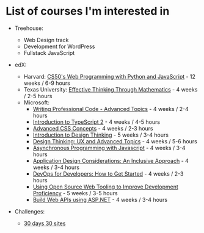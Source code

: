 # List of courses I'm interested in
 
 - Treehouse:
    - Web Design track  
    - Development for WordPress
    - Fullstack JavaScript

- edX:
    - Harvard: [CS50's Web Programming with Python and JavaScript](https://www.edx.org/course/cs50s-web-programming-with-python-and-javascript) - 12 weeks / 6-9 hours
    - Texas University: [Effective Thinking Through Mathematics](https://www.edx.org/course/effective-thinking-through-mathematics-utaustinx-ut-9-01x-0) - 4 weeks / 2-5 hours
    - Microsoft:
      - [Writing Professional Code - Advanced Topics](https://www.edx.org/course/writing-professional-code-advanced-topics) - 4 weeks / 2-4 hours
      - [Introduction to TypeScript 2](https://www.edx.org/course/introduction-to-typescript-2-0) - 4 weeks / 4-5 hours
      - [Advanced CSS Concepts](https://www.edx.org/course/advanced-css-concepts-0) - 4 weeks / 2-3 hours
      - [Introduction to Design Thinking](https://www.edx.org/course/introduction-to-design-thinking-0) - 5 weeks / 3-4 hours
      - [Design Thinking: UX and Advanced Topics](https://www.edx.org/course/design-thinking-advanced-topics) - 4 weeks / 5-6 hours
      - [Asynchronous Programming with Javascript](https://www.edx.org/course/asynchronous-programming-with-javascript-0) - 4 weeks / 3-4 hours
      - [Application Design Considerations: An Inclusive Approach](https://www.edx.org/course/web-design-best-practices-inclusive-microsoft-dev240x) - 4 weeks / 3-4 hours
      - [DevOps for Developers: How to Get Started](https://www.edx.org/course/devops-for-developers-how-to-get-started-0) - 4 weeks / 2-3 hours
      - [Using Open Source Web Tooling to Improve Development Proficiency](https://www.edx.org/course/using-open-source-web-tooling-to-improve-development-proficiency) - 5 weeks / 3-5 hours
      - [Build Web APIs using ASP.NET](https://www.edx.org/course/build-web-apis-using-aspnet-0) - 4 weeks / 3-4 hours

 - Challenges:
    - [30 days 30 sites](http://www.codelegy.com/courses/30-days-30-sites/)
